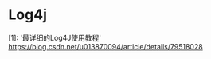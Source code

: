 # Log4j
<!-- @author DHJT 2019-07-01 -->
[1]: '最详细的Log4J使用教程' https://blog.csdn.net/u013870094/article/details/79518028